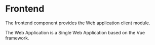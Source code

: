 # Frontend

The frontend component provides the Web application client module.

The Web Application is a Single Web Application based on the Vue framework.


